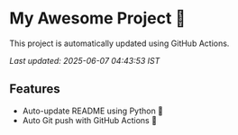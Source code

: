 # My Awesome Project 🚀

This project is automatically updated using GitHub Actions.

_Last updated: 2025-06-07 04:43:53 IST_

## Features
- Auto-update README using Python 🐍
- Auto Git push with GitHub Actions 🤖
